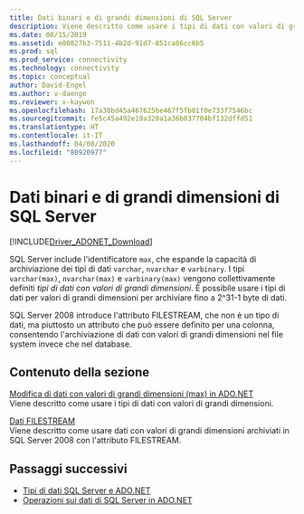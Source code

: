 ```yaml
---
title: Dati binari e di grandi dimensioni di SQL Server
description: Viene descritto come usare i tipi di dati con valori di grandi dimensioni in SQL Server.
ms.date: 08/15/2019
ms.assetid: e00827b3-7511-4b2d-91d7-851ca86cc6b5
ms.prod: sql
ms.prod_service: connectivity
ms.technology: connectivity
ms.topic: conceptual
author: David-Engel
ms.author: v-daenge
ms.reviewer: v-kaywon
ms.openlocfilehash: 17a38bd45a467625be467f5fb01f0e733f7546bc
ms.sourcegitcommit: fe5c45a492e19a320a1a36b037704bf132dffd51
ms.translationtype: HT
ms.contentlocale: it-IT
ms.lasthandoff: 04/08/2020
ms.locfileid: "80920977"
---
```

# <a name="sql-server-binary-and-large-value-data"></a>Dati binari e di grandi dimensioni di SQL Server

[!INCLUDE[Driver_ADONET_Download](../../../includes/driver_adonet_download.md)]

SQL Server include l'identificatore `max`, che espande la capacità di archiviazione dei tipi di dati `varchar`, `nvarchar` e `varbinary`. I tipi `varchar(max)`, `nvarchar(max)` e `varbinary(max)` vengono collettivamente definiti *tipi di dati con valori di grandi dimensioni*. È possibile usare i tipi di dati per valori di grandi dimensioni per archiviare fino a 2^31-1 byte di dati.  
  
SQL Server 2008 introduce l'attributo FILESTREAM, che non è un tipo di dati, ma piuttosto un attributo che può essere definito per una colonna, consentendo l'archiviazione di dati con valori di grandi dimensioni nel file system invece che nel database.  
  
## <a name="in-this-section"></a>Contenuto della sezione  
[Modifica di dati con valori di grandi dimensioni (max) in ADO.NET](modify-large-value-max-data.md)  
Viene descritto come usare i tipi di dati con valori di grandi dimensioni.  
  
[Dati FILESTREAM](filestream-data.md)  
Viene descritto come usare dati con valori di grandi dimensioni archiviati in SQL Server 2008 con l'attributo FILESTREAM.  
  
## <a name="next-steps"></a>Passaggi successivi
- [Tipi di dati SQL Server e ADO.NET](sql-server-data-types.md)
- [Operazioni sui dati di SQL Server in ADO.NET](sql-server-data-operations.md)
